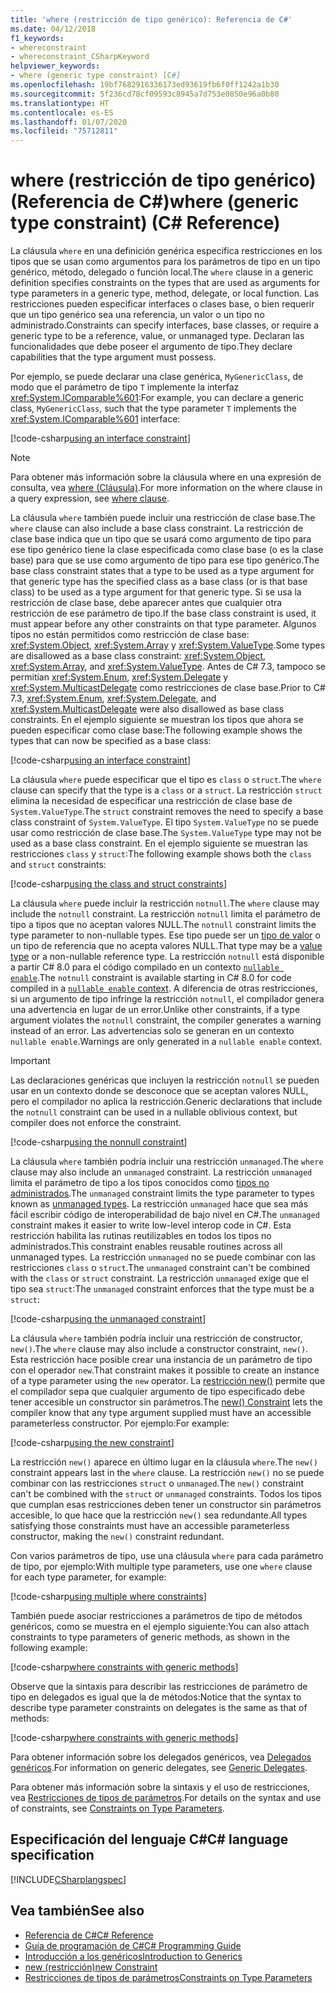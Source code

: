 ```yaml
---
title: 'where (restricción de tipo genérico): Referencia de C#'
ms.date: 04/12/2018
f1_keywords:
- whereconstraint
- whereconstraint_CSharpKeyword
helpviewer_keywords:
- where (generic type constraint) [C#]
ms.openlocfilehash: 19bf7682916336173ed93619fb6f0ff1242a1b30
ms.sourcegitcommit: 5f236cd78cf09593c8945a7d753e0850e96a0b80
ms.translationtype: HT
ms.contentlocale: es-ES
ms.lasthandoff: 01/07/2020
ms.locfileid: "75712811"
---
```

# <a name="where-generic-type-constraint-c-reference"></a><span data-ttu-id="aab89-102">where (restricción de tipo genérico) (Referencia de C#)</span><span class="sxs-lookup"><span data-stu-id="aab89-102">where (generic type constraint) (C# Reference)</span></span>

<span data-ttu-id="aab89-103">La cláusula `where` en una definición genérica especifica restricciones en los tipos que se usan como argumentos para los parámetros de tipo en un tipo genérico, método, delegado o función local.</span><span class="sxs-lookup"><span data-stu-id="aab89-103">The `where` clause in a generic definition specifies constraints on the types that are used as arguments for type parameters in a generic type, method, delegate, or local function.</span></span> <span data-ttu-id="aab89-104">Las restricciones pueden especificar interfaces o clases base, o bien requerir que un tipo genérico sea una referencia, un valor o un tipo no administrado.</span><span class="sxs-lookup"><span data-stu-id="aab89-104">Constraints can specify interfaces, base classes, or require a generic type to be a reference, value, or unmanaged type.</span></span> <span data-ttu-id="aab89-105">Declaran las funcionalidades que debe poseer el argumento de tipo.</span><span class="sxs-lookup"><span data-stu-id="aab89-105">They declare capabilities that the type argument must possess.</span></span>

<span data-ttu-id="aab89-106">Por ejemplo, se puede declarar una clase genérica, `MyGenericClass`, de modo que el parámetro de tipo `T` implemente la interfaz <xref:System.IComparable%601>:</span><span class="sxs-lookup"><span data-stu-id="aab89-106">For example, you can declare a generic class, `MyGenericClass`, such that the type parameter `T` implements the <xref:System.IComparable%601> interface:</span></span>

[!code-csharp[using an interface constraint](~/samples/snippets/csharp/keywords/GenericWhereConstraints.cs#1)]

> [!NOTE]
> <span data-ttu-id="aab89-107">Para obtener más información sobre la cláusula where en una expresión de consulta, vea [where (Cláusula)](where-clause.md).</span><span class="sxs-lookup"><span data-stu-id="aab89-107">For more information on the where clause in a query expression, see [where clause](where-clause.md).</span></span>

<span data-ttu-id="aab89-108">La cláusula `where` también puede incluir una restricción de clase base.</span><span class="sxs-lookup"><span data-stu-id="aab89-108">The `where` clause can also include a base class constraint.</span></span> <span data-ttu-id="aab89-109">La restricción de clase base indica que un tipo que se usará como argumento de tipo para ese tipo genérico tiene la clase especificada como clase base (o es la clase base) para que se use como argumento de tipo para ese tipo genérico.</span><span class="sxs-lookup"><span data-stu-id="aab89-109">The base class constraint states that a type to be used as a type argument for that generic type has the specified class as a base class (or is that base class) to be used as a type argument for that generic type.</span></span> <span data-ttu-id="aab89-110">Si se usa la restricción de clase base, debe aparecer antes que cualquier otra restricción de ese parámetro de tipo.</span><span class="sxs-lookup"><span data-stu-id="aab89-110">If the base class constraint is used, it must appear before any other constraints on that type parameter.</span></span> <span data-ttu-id="aab89-111">Algunos tipos no están permitidos como restricción de clase base: <xref:System.Object>, <xref:System.Array> y <xref:System.ValueType>.</span><span class="sxs-lookup"><span data-stu-id="aab89-111">Some types are disallowed as a base class constraint: <xref:System.Object>, <xref:System.Array>, and <xref:System.ValueType>.</span></span> <span data-ttu-id="aab89-112">Antes de C# 7.3, tampoco se permitían <xref:System.Enum>, <xref:System.Delegate> y <xref:System.MulticastDelegate> como restricciones de clase base.</span><span class="sxs-lookup"><span data-stu-id="aab89-112">Prior to C# 7.3, <xref:System.Enum>, <xref:System.Delegate>, and <xref:System.MulticastDelegate> were also disallowed as base class constraints.</span></span> <span data-ttu-id="aab89-113">En el ejemplo siguiente se muestran los tipos que ahora se pueden especificar como clase base:</span><span class="sxs-lookup"><span data-stu-id="aab89-113">The following example shows the types that can now be specified as a base class:</span></span>

[!code-csharp[using an interface constraint](~/samples/snippets/csharp/keywords/GenericWhereConstraints.cs#2)]

<span data-ttu-id="aab89-114">La cláusula `where` puede especificar que el tipo es `class` o `struct`.</span><span class="sxs-lookup"><span data-stu-id="aab89-114">The `where` clause can specify that the type is a `class` or a `struct`.</span></span> <span data-ttu-id="aab89-115">La restricción `struct` elimina la necesidad de especificar una restricción de clase base de `System.ValueType`.</span><span class="sxs-lookup"><span data-stu-id="aab89-115">The `struct` constraint removes the need to specify a base class constraint of `System.ValueType`.</span></span> <span data-ttu-id="aab89-116">El tipo `System.ValueType` no se puede usar como restricción de clase base.</span><span class="sxs-lookup"><span data-stu-id="aab89-116">The `System.ValueType` type may not be used as a base class constraint.</span></span> <span data-ttu-id="aab89-117">En el ejemplo siguiente se muestran las restricciones `class` y `struct`:</span><span class="sxs-lookup"><span data-stu-id="aab89-117">The following example shows both the `class` and `struct` constraints:</span></span>

[!code-csharp[using the class and struct constraints](~/samples/snippets/csharp/keywords/GenericWhereConstraints.cs#3)]

<span data-ttu-id="aab89-118">La cláusula `where` puede incluir la restricción `notnull`.</span><span class="sxs-lookup"><span data-stu-id="aab89-118">The `where` clause may include the `notnull` constraint.</span></span> <span data-ttu-id="aab89-119">La restricción `notnull` limita el parámetro de tipo a tipos que no aceptan valores NULL.</span><span class="sxs-lookup"><span data-stu-id="aab89-119">The `notnull` constraint limits the type parameter to non-nullable types.</span></span> <span data-ttu-id="aab89-120">Ese tipo puede ser un [tipo de valor](struct.md) o un tipo de referencia que no acepta valores NULL.</span><span class="sxs-lookup"><span data-stu-id="aab89-120">That type may be a [value type](struct.md) or a non-nullable reference type.</span></span> <span data-ttu-id="aab89-121">La restricción `notnull` está disponible a partir C# 8.0 para el código compilado en un contexto [`nullable enable`](../../nullable-references.md#nullable-contexts).</span><span class="sxs-lookup"><span data-stu-id="aab89-121">The `notnull` constraint is available starting in C# 8.0 for code compiled in a [`nullable enable` context](../../nullable-references.md#nullable-contexts).</span></span> <span data-ttu-id="aab89-122">A diferencia de otras restricciones, si un argumento de tipo infringe la restricción `notnull`, el compilador genera una advertencia en lugar de un error.</span><span class="sxs-lookup"><span data-stu-id="aab89-122">Unlike other constraints, if a type argument violates the `notnull` constraint, the compiler generates a warning instead of an error.</span></span> <span data-ttu-id="aab89-123">Las advertencias solo se generan en un contexto `nullable enable`.</span><span class="sxs-lookup"><span data-stu-id="aab89-123">Warnings are only generated in a `nullable enable` context.</span></span> 

> [!IMPORTANT]
> <span data-ttu-id="aab89-124">Las declaraciones genéricas que incluyen la restricción `notnull` se pueden usar en un contexto donde se desconoce que se aceptan valores NULL, pero el compilador no aplica la restricción.</span><span class="sxs-lookup"><span data-stu-id="aab89-124">Generic declarations that include the `notnull` constraint can be used in a nullable oblivious context, but compiler does not enforce the constraint.</span></span>

[!code-csharp[using the nonnull constraint](~/samples/snippets/csharp/keywords/GenericWhereConstraints.cs#NotNull)]

<span data-ttu-id="aab89-125">La cláusula `where` también podría incluir una restricción `unmanaged`.</span><span class="sxs-lookup"><span data-stu-id="aab89-125">The `where` clause may also include an `unmanaged` constraint.</span></span> <span data-ttu-id="aab89-126">La restricción `unmanaged` limita el parámetro de tipo a los tipos conocidos como [tipos no administrados](../builtin-types/unmanaged-types.md).</span><span class="sxs-lookup"><span data-stu-id="aab89-126">The `unmanaged` constraint limits the type parameter to types known as [unmanaged types](../builtin-types/unmanaged-types.md).</span></span> <span data-ttu-id="aab89-127">La restricción `unmanaged` hace que sea más fácil escribir código de interoperabilidad de bajo nivel en C#.</span><span class="sxs-lookup"><span data-stu-id="aab89-127">The `unmanaged` constraint makes it easier to write low-level interop code in C#.</span></span> <span data-ttu-id="aab89-128">Esta restricción habilita las rutinas reutilizables en todos los tipos no administrados.</span><span class="sxs-lookup"><span data-stu-id="aab89-128">This constraint enables reusable routines across all unmanaged types.</span></span> <span data-ttu-id="aab89-129">La restricción `unmanaged` no se puede combinar con las restricciones `class` o `struct`.</span><span class="sxs-lookup"><span data-stu-id="aab89-129">The `unmanaged` constraint can't be combined with the `class` or `struct` constraint.</span></span> <span data-ttu-id="aab89-130">La restricción `unmanaged` exige que el tipo sea `struct`:</span><span class="sxs-lookup"><span data-stu-id="aab89-130">The `unmanaged` constraint enforces that the type must be a `struct`:</span></span>

[!code-csharp[using the unmanaged constraint](~/samples/snippets/csharp/keywords/GenericWhereConstraints.cs#4)]

<span data-ttu-id="aab89-131">La cláusula `where` también podría incluir una restricción de constructor, `new()`.</span><span class="sxs-lookup"><span data-stu-id="aab89-131">The `where` clause may also include a constructor constraint, `new()`.</span></span> <span data-ttu-id="aab89-132">Esta restricción hace posible crear una instancia de un parámetro de tipo con el operador `new`.</span><span class="sxs-lookup"><span data-stu-id="aab89-132">That constraint makes it possible to create an instance of a type parameter using the `new` operator.</span></span> <span data-ttu-id="aab89-133">La [restricción new()](new-constraint.md) permite que el compilador sepa que cualquier argumento de tipo especificado debe tener accesible un constructor sin parámetros.</span><span class="sxs-lookup"><span data-stu-id="aab89-133">The [new() Constraint](new-constraint.md) lets the compiler know that any type argument supplied must have an accessible parameterless constructor.</span></span> <span data-ttu-id="aab89-134">Por ejemplo:</span><span class="sxs-lookup"><span data-stu-id="aab89-134">For example:</span></span>

[!code-csharp[using the new constraint](~/samples/snippets/csharp/keywords/GenericWhereConstraints.cs#5)]

<span data-ttu-id="aab89-135">La restricción `new()` aparece en último lugar en la cláusula `where`.</span><span class="sxs-lookup"><span data-stu-id="aab89-135">The `new()` constraint appears last in the `where` clause.</span></span> <span data-ttu-id="aab89-136">La restricción `new()` no se puede combinar con las restricciones `struct` o `unmanaged`.</span><span class="sxs-lookup"><span data-stu-id="aab89-136">The `new()` constraint can't be combined with the `struct` or `unmanaged` constraints.</span></span> <span data-ttu-id="aab89-137">Todos los tipos que cumplan esas restricciones deben tener un constructor sin parámetros accesible, lo que hace que la restricción `new()` sea redundante.</span><span class="sxs-lookup"><span data-stu-id="aab89-137">All types satisfying those constraints must have an accessible parameterless constructor, making the `new()` constraint redundant.</span></span>

<span data-ttu-id="aab89-138">Con varios parámetros de tipo, use una cláusula `where` para cada parámetro de tipo, por ejemplo:</span><span class="sxs-lookup"><span data-stu-id="aab89-138">With multiple type parameters, use one `where` clause for each type parameter, for example:</span></span>

[!code-csharp[using multiple where constraints](~/samples/snippets/csharp/keywords/GenericWhereConstraints.cs#6)]

<span data-ttu-id="aab89-139">También puede asociar restricciones a parámetros de tipo de métodos genéricos, como se muestra en el ejemplo siguiente:</span><span class="sxs-lookup"><span data-stu-id="aab89-139">You can also attach constraints to type parameters of generic methods, as shown in the following example:</span></span>

[!code-csharp[where constraints with generic methods](~/samples/snippets/csharp/keywords/GenericWhereConstraints.cs#7)]

<span data-ttu-id="aab89-140">Observe que la sintaxis para describir las restricciones de parámetro de tipo en delegados es igual que la de métodos:</span><span class="sxs-lookup"><span data-stu-id="aab89-140">Notice that the syntax to describe type parameter constraints on delegates is the same as that of methods:</span></span>

[!code-csharp[where constraints with generic methods](~/samples/snippets/csharp/keywords/GenericWhereConstraints.cs#8)]

<span data-ttu-id="aab89-141">Para obtener información sobre los delegados genéricos, vea [Delegados genéricos](../../programming-guide/generics/generic-delegates.md).</span><span class="sxs-lookup"><span data-stu-id="aab89-141">For information on generic delegates, see [Generic Delegates](../../programming-guide/generics/generic-delegates.md).</span></span>

<span data-ttu-id="aab89-142">Para obtener más información sobre la sintaxis y el uso de restricciones, vea [Restricciones de tipos de parámetros](../../programming-guide/generics/constraints-on-type-parameters.md).</span><span class="sxs-lookup"><span data-stu-id="aab89-142">For details on the syntax and use of constraints, see [Constraints on Type Parameters](../../programming-guide/generics/constraints-on-type-parameters.md).</span></span>

## <a name="c-language-specification"></a><span data-ttu-id="aab89-143">Especificación del lenguaje C#</span><span class="sxs-lookup"><span data-stu-id="aab89-143">C# language specification</span></span>

 [!INCLUDE[CSharplangspec](~/includes/csharplangspec-md.md)]

## <a name="see-also"></a><span data-ttu-id="aab89-144">Vea también</span><span class="sxs-lookup"><span data-stu-id="aab89-144">See also</span></span>

- [<span data-ttu-id="aab89-145">Referencia de C#</span><span class="sxs-lookup"><span data-stu-id="aab89-145">C# Reference</span></span>](../index.md)
- [<span data-ttu-id="aab89-146">Guía de programación de C#</span><span class="sxs-lookup"><span data-stu-id="aab89-146">C# Programming Guide</span></span>](../../programming-guide/index.md)
- [<span data-ttu-id="aab89-147">Introducción a los genéricos</span><span class="sxs-lookup"><span data-stu-id="aab89-147">Introduction to Generics</span></span>](../../programming-guide/generics/index.md)
- [<span data-ttu-id="aab89-148">new (restricción)</span><span class="sxs-lookup"><span data-stu-id="aab89-148">new Constraint</span></span>](./new-constraint.md)
- [<span data-ttu-id="aab89-149">Restricciones de tipos de parámetros</span><span class="sxs-lookup"><span data-stu-id="aab89-149">Constraints on Type Parameters</span></span>](../../programming-guide/generics/constraints-on-type-parameters.md)
